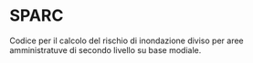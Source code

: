 SPARC
=====
Codice per il calcolo del rischio di inondazione diviso per aree amministratuve di secondo livello su base modiale.
